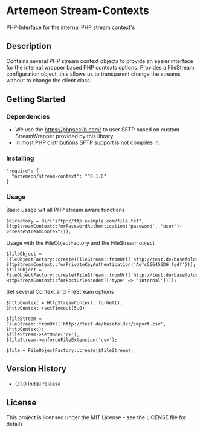 # Artemeon Stream-Contexts

PHP-Interface for the internal PHP stream context's

## Description

Contains several PHP stream context objects to provide an easier interface for the internal 
wrapper based PHP contexts options. Provides a FileStream configuration object, this allows us to transparent 
change the streams without to change the client class.

## Getting Started

### Dependencies

* We use the https://phpseclib.com/ to user SFTP based on custom StreamWrapper provided by this library.
* In most PHP distributions SFTP support is not compiles in.

### Installing
```
"require": {
  "artemeon/stream-context": "^0.1.0"
}
```

### Usage
Basic usage wit all PHP stream aware functions
```
$directory = dir("sftp://ftp.example.com/file.txt", SftpStreamContext::forPasswordAuthentication('password', 'user')->createStreamContext());
```

Usage with the FileObjectFactory and the FileStream object
```
$fileObject = FileObjectFactory::create(FileStream::fromUrl('sftp://test.de/basefolder', SftpStreamContext::forPrivateKeyAuthentication('Aefs566456DG_fgdf')));
$fileObject = FileObjectFactory::create(FileStream::fromUrl('http://test.de/basefolder', HttpStreamContext::forPostUrlencoded(['type' => 'internal'])));
```

Set several Context and FileStream options  
```
$httpContext = HttpStreamContext::forGet();
$httpContext->setTimeout(5.0);

$fileStream = FileStream::fromUrl('http://test.de/basefolder/import.csv', $httpContext);
$fileStream->setMode('r+');
$fileStream->enforceFileExtension('csv');

$file = FileObjectFactory::create($fileStream);

```

## Version History

* 0.1.0 Initial release
 
## License

This project is licensed under the MIT License - see the LICENSE file for details
